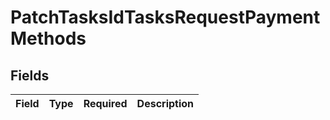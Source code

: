 # PatchTasksIdTasksRequestPaymentMethods


## Fields

| Field       | Type        | Required    | Description |
| ----------- | ----------- | ----------- | ----------- |